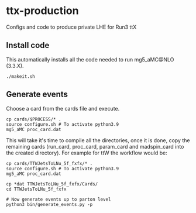 # ttx-production
Configs and code to produce private LHE for Run3 ttX

## Install code
This automatically installs all the code needed to run mg5_aMC@NLO (3.3.X).
```
./makeit.sh
```

## Generate events
Choose a card from the cards file and execute.
```
cp cards/$PROCESS/* .
source configure.sh # To activate python3.9
mg5_aMC proc_card.dat
```

This will take it's time to compile all the directories, once it is done, copy the remaining cards (run_card, proc_card, param_card and madspin_card into the created directory). For example for ttW the workflow would be:

```
cp cards/TTWJetsToLNu_5f_fxfx/* .
source configure.sh # To activate python3.9
mg5_aMC proc_card.dat

cp *dat TTWJetsToLNu_5f_fxfx/Cards/
cd TTWJetsToLNu_5f_fxfx

# Now generate events up to parton level
python3 bin/generate_events.py -p 
```



